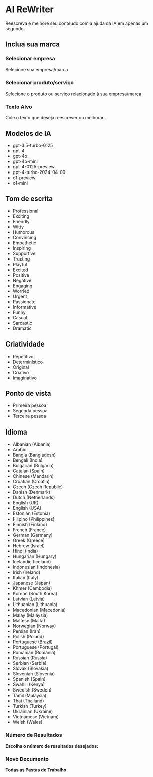 # AI ReWriter

Reescreva e melhore seu conteúdo com a ajuda da IA em apenas um segundo.

## Inclua sua marca

### Selecionar empresa
Selecione sua empresa/marca

### Selecionar produto/serviço
Selecione o produto ou serviço relacionado à sua empresa/marca

### Texto Alvo
Cole o texto que deseja reescrever ou melhorar...

## Modelos de IA
- gpt-3.5-turbo-0125
- gpt-4
- gpt-4o
- gpt-4o-mini
- gpt-4-0125-preview
- gpt-4-turbo-2024-04-09
- o1-preview
- o1-mini

## Tom de escrita
- Professional
- Exciting
- Friendly
- Witty
- Humorous
- Convincing
- Empathetic
- Inspiring
- Supportive
- Trusting
- Playful
- Excited
- Positive
- Negative
- Engaging
- Worried
- Urgent
- Passionate
- Informative
- Funny
- Casual
- Sarcastic
- Dramatic

## Criatividade
- Repetitivo
- Determinístico
- Original
- Criativo
- Imaginativo

## Ponto de vista
- Primeira pessoa
- Segunda pessoa
- Terceira pessoa

## Idioma
- Albanian (Albania)
- Arabic
- Bangla (Bangladesh)
- Bengali (India)
- Bulgarian (Bulgaria)
- Catalan (Spain)
- Chinese (Mandarin)
- Croatian (Croatia)
- Czech (Czech Republic)
- Danish (Denmark)
- Dutch (Netherlands)
- English (UK)
- English (USA)
- Estonian (Estonia)
- Filipino (Philippines)
- Finnish (Finland)
- French (France)
- German (Germany)
- Greek (Greece)
- Hebrew (Israel)
- Hindi (India)
- Hungarian (Hungary)
- Icelandic (Iceland)
- Indonesian (Indonesia)
- Irish (Ireland)
- Italian (Italy)
- Japanese (Japan)
- Khmer (Cambodia)
- Korean (South Korea)
- Latvian (Latvia)
- Lithuanian (Lithuania)
- Macedonian (Macedonia)
- Malay (Malaysia)
- Maltese (Malta)
- Norwegian (Norway)
- Persian (Iran)
- Polish (Poland)
- Portuguese (Brazil)
- Portuguese (Portugal)
- Romanian (Romania)
- Russian (Russia)
- Serbian (Serbia)
- Slovak (Slovakia)
- Slovenian (Slovenia)
- Spanish (Spain)
- Swahili (Kenya)
- Swedish (Sweden)
- Tamil (Malaysia)
- Thai (Thailand)
- Turkish (Turkey)
- Ukrainian (Ukraine)
- Vietnamese (Vietnam)
- Welsh (Wales)

### Número de Resultados
**Escolha o número de resultados desejados:**

### Novo Documento
**Todas as Pastas de Trabalho**
